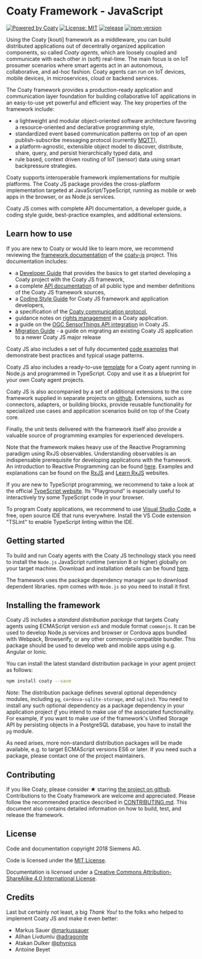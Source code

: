 # Coaty Framework - JavaScript

[![Powered by Coaty](https://img.shields.io/badge/Powered%20by-Coaty-FF8C00.svg)](https://coaty.io)
[![License: MIT](https://img.shields.io/badge/License-MIT-blue.svg)](https://opensource.org/licenses/MIT)
[![release](https://img.shields.io/badge/release-Conventional%20Commits-yellow.svg)](https://conventionalcommits.org/)
[![npm version](https://badge.fury.io/js/%40coaty%2Fcore.svg)](https://www.npmjs.com/package/@coaty/core)

Using the Coaty [koʊti] framework as a middleware, you can build distributed
applications out of decentrally organized application components, so called
*Coaty agents*, which are loosely coupled and communicate with each other in
(soft) real-time. The main focus is on IoT prosumer scenarios where smart agents
act in an autonomous, collaborative, and ad-hoc fashion. Coaty agents can run on
IoT devices, mobile devices, in microservices, cloud or backend services.

The Coaty framework provides a production-ready application and communication layer
foundation for building collaborative IoT applications in an easy-to-use yet powerful and
efficient way. The key properties of the framework include:

* a lightweight and modular object-oriented software architecture favoring a
  resource-oriented and declarative programming style,
* standardized event based communication patterns on top of an open publish-subscribe
  messaging protocol (currently [MQTT](https://mqtt.org)),
* a platform-agnostic, extensible object model to discover, distribute, share,
  query, and persist hierarchically typed data, and
* rule based, context driven routing of IoT (sensor) data using smart backpressure
  strategies.

Coaty supports interoperable framework implementations for multiple platforms.
The Coaty JS package provides the cross-platform implementation targeted at
JavaScript/TypeScript, running as mobile or web apps in the browser, or as Node.js
services.

Coaty JS comes with complete API documentation, a developer guide, a coding
style guide, best-practice examples, and additional extensions.

## Learn how to use

If you are new to Coaty or would like to learn more, we recommend reviewing the
[framework documentation](https://coatyio.github.io/coaty-js/) of the
[coaty-js](https://github.com/coatyio/coaty-js) project. This documentation
includes:

* a [Developer Guide](https://coatyio.github.io/coaty-js/man/developer-guide/)
  that provides the basics to get started developing a Coaty project with the
  Coaty JS framework,
* a complete [API
  documentation](https://coatyio.github.io/coaty-js/api/index.html) of all
  public type and member definitions of the Coaty JS framework sources,
* a [Coding Style
  Guide](https://coatyio.github.io/coaty-js/man/coding-style-guide/) for Coaty
  JS framework and application developers,
* a specification of the [Coaty communication
  protocol](https://coatyio.github.io/coaty-js/man/communication-protocol/),
* guidance notes on [rights
  management](https://coatyio.github.io/coaty-js/man/rights-management/) in a
  Coaty application.
* a guide on the [OGC SensorThings API
  integration](https://coatyio.github.io/coaty-js/man/sensor-things-guide/) in
  Coaty JS.
* [Migration Guide](https://coatyio.github.io/coaty-js/man/migration-guide/) - a
  guide on migrating an existing Coaty JS application to a newer Coaty JS major
  release

Coaty JS also includes a set of fully documented [code
examples](https://github.com/coatyio/coaty-examples) that demonstrate best
practices and typical usage patterns.

Coaty JS also includes a ready-to-use
[template](https://github.com/coatyio/coaty-examples/tree/master/template/js)
for a Coaty agent running in Node.js and programmed in TypeScript. Copy and use
it as a blueprint for your own Coaty agent projects.

Coaty JS is also accompanied by a set of additional extensions to the core
framework supplied in separate projects on
[github](https://github.com/coatyio/). Extensions, such as connectors, adapters,
or building blocks, provide reusable functionality for specialized use cases and
application scenarios build on top of the Coaty core.

Finally, the unit tests delivered with the framework itself also provide a
valuable source of programming examples for experienced developers.

Note that the framework makes heavy use of the Reactive Programming paradigm
using RxJS observables. Understanding observables is an indispensable
prerequisite for developing applications with the framework. An introduction to
Reactive Programming can be found [here](http://reactivex.io/). Examples and
explanations can be found on the [RxJS](https://rxjs.dev/) and [Learn
RxJS](https://www.learnrxjs.io/) websites.

If you are new to TypeScript programming, we recommend to take a look at the official
[TypeScript website](http://www.typescriptlang.org/). Its "Playground" is especially useful
to interactively try some TypeScript code in your browser.

To program Coaty applications, we recommend to use [Visual Studio
Code](https://code.visualstudio.com/), a free, open source IDE that runs
everywhere. Install the VS Code extension "TSLint" to enable TypeScript linting
within the IDE.

## Getting started

To build and run Coaty agents with the Coaty JS technology stack
you need to install the `Node.js` JavaScript runtime (version 8 or higher) globally on
your target machine. Download and installation details can be found [here](http://nodejs.org/).

The framework uses the package dependency manager `npm` to download dependent libraries.
npm comes with `Node.js` so you need to install it first.

## Installing the framework

Coaty JS includes a *standard distribution package*
that targets Coaty agents using ECMAScript version `es5` and
module format `commonjs`. It can be used to develop Node.js services
and browser or Cordova apps bundled with Webpack, Browserify, or any
other commonjs-compatible bundler. This package should be used to
develop web and mobile apps using e.g. Angular or Ionic.

You can install the latest standard distribution package in your
agent project as follows:

```sh
npm install coaty --save
```

*Note*: The distribution package defines several optional dependency modules, including
`pg`, `cordova-sqlite-storage`, and `sqlite3`. You need to install any such
optional dependency as a package dependency in your application project *if* you intend to make
use of the associated functionality. For example, if you want to make use of the framework's
Unified Storage API by persisting objects in a PostgreSQL database, you have to install
the `pg` module.

As need arises, more non-standard distribution packages will be made available,
e.g. to target ECMAScript versions ES6 or later. If you need such a package,
please contact one of the project maintainers.

## Contributing

If you like Coaty, please consider &#x2605; starring
[the project on github](https://github.com/coatyio/coaty-js). Contributions to the
Coaty framework are welcome and appreciated. Please follow the recommended practice
described in [CONTRIBUTING.md](https://github.com/coatyio/coaty-js/blob/master/CONTRIBUTING.md).
This document also contains detailed information on how to build, test, and release the
framework.

## License

Code and documentation copyright 2018 Siemens AG.

Code is licensed under the [MIT License](https://opensource.org/licenses/MIT).

Documentation is licensed under a
[Creative Commons Attribution-ShareAlike 4.0 International License](http://creativecommons.org/licenses/by-sa/4.0/).

## Credits

Last but certainly not least, a big *Thank You!* to the folks who helped to
implement Coaty JS and make it even better:

* Markus Sauer [@markussauer](https://github.com/markussauer)
* Alihan Livdumlu [@adragonite](https://github.com/adragonite)
* Atakan Dulker [@phynics](https://github.com/phynics)
* Antoine Beyet
